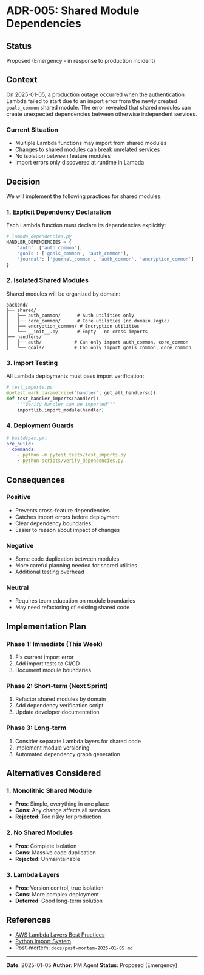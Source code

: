 # ADR-005: Shared Module Dependencies

## Status
Proposed (Emergency - in response to production incident)

## Context
On 2025-01-05, a production outage occurred when the authentication Lambda failed to start due to an import error from the newly created `goals_common` shared module. The error revealed that shared modules can create unexpected dependencies between otherwise independent services.

### Current Situation
- Multiple Lambda functions may import from shared modules
- Changes to shared modules can break unrelated services
- No isolation between feature modules
- Import errors only discovered at runtime in Lambda

## Decision
We will implement the following practices for shared modules:

### 1. Explicit Dependency Declaration
Each Lambda function must declare its dependencies explicitly:
```python
# lambda_dependencies.py
HANDLER_DEPENDENCIES = {
    'auth': ['auth_common'],
    'goals': ['goals_common', 'auth_common'],
    'journal': ['journal_common', 'auth_common', 'encryption_common']
}
```

### 2. Isolated Shared Modules
Shared modules will be organized by domain:
```
backend/
├── shared/
│   ├── auth_common/      # Auth utilities only
│   ├── core_common/      # Core utilities (no domain logic)
│   ├── encryption_common/ # Encryption utilities
│   └── __init__.py       # Empty - no cross-imports
├── handlers/
│   ├── auth/            # Can only import auth_common, core_common
│   └── goals/           # Can only import goals_common, core_common
```

### 3. Import Testing
All Lambda deployments must pass import verification:
```python
# test_imports.py
@pytest.mark.parametrize("handler", get_all_handlers())
def test_handler_imports(handler):
    """Verify handler can be imported"""
    importlib.import_module(handler)
```

### 4. Deployment Guards
```yaml
# buildspec.yml
pre_build:
  commands:
    - python -m pytest tests/test_imports.py
    - python scripts/verify_dependencies.py
```

## Consequences

### Positive
- Prevents cross-feature dependencies
- Catches import errors before deployment
- Clear dependency boundaries
- Easier to reason about impact of changes

### Negative
- Some code duplication between modules
- More careful planning needed for shared utilities
- Additional testing overhead

### Neutral
- Requires team education on module boundaries
- May need refactoring of existing shared code

## Implementation Plan

### Phase 1: Immediate (This Week)
1. Fix current import error
2. Add import tests to CI/CD
3. Document module boundaries

### Phase 2: Short-term (Next Sprint)
1. Refactor shared modules by domain
2. Add dependency verification script
3. Update developer documentation

### Phase 3: Long-term
1. Consider separate Lambda layers for shared code
2. Implement module versioning
3. Automated dependency graph generation

## Alternatives Considered

### 1. Monolithic Shared Module
- **Pros**: Simple, everything in one place
- **Cons**: Any change affects all services
- **Rejected**: Too risky for production

### 2. No Shared Modules
- **Pros**: Complete isolation
- **Cons**: Massive code duplication
- **Rejected**: Unmaintainable

### 3. Lambda Layers
- **Pros**: Version control, true isolation
- **Cons**: More complex deployment
- **Deferred**: Good long-term solution

## References
- [AWS Lambda Layers Best Practices](https://docs.aws.amazon.com/lambda/latest/dg/configuration-layers.html)
- [Python Import System](https://docs.python.org/3/reference/import.html)
- Post-mortem: `docs/post-mortem-2025-01-05.md`

---
**Date**: 2025-01-05
**Author**: PM Agent
**Status**: Proposed (Emergency)